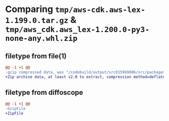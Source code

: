 # Comparing `tmp/aws-cdk.aws-lex-1.199.0.tar.gz` & `tmp/aws_cdk.aws_lex-1.200.0-py3-none-any.whl.zip`

## filetype from file(1)

```diff
@@ -1 +1 @@
-gzip compressed data, was "/codebuild/output/src015969006/src/packages/@aws-cdk/aws-lex/dist/python/aws-cdk.aws-lex-1.199.0.tar", last modified: Thu Apr 20 17:20:32 2023, max compression
+Zip archive data, at least v2.0 to extract, compression method=deflate
```

## filetype from diffoscope

```diff
@@ -1 +1 @@
-GzipFile
+ZipFile
```

